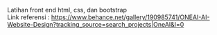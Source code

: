Latihan front end html, css, dan bootstrap 
<br>
Link referensi : https://www.behance.net/gallery/190985741/ONEAI-AI-Website-Design?tracking_source=search_projects|OneAI&l=0
